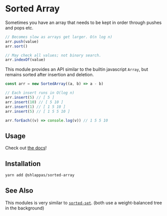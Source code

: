 # Sorted Array

Sometimes you have an array that needs to be kept in order through pushes and
pops etc.

```js
// Becomes slow as arrays get larger. O(n log n)
arr.push(value)
arr.sort()

// May check all values; not binary search.
arr.indexOf(value)
```

This module provides an API similar to the builtin javascript `Array`, but
remains sorted after insertion and deletion.

```js
const arr = new SortedArray((a, b) => a - b)

// Each insert runs in O(log n)
arr.insert(5) // [ 5 ]
arr.insert(10) // [ 5 10 ]
arr.insert(1) // [ 1 5 10 ]
arr.insert(5) // [ 1 5 5 10 ]

arr.forEach((v) => console.log(v)) // 1 5 5 10
```

## Usage

Check out [the docs](http://shlappas.com/sorted-array.js)!

## Installation

```bash
yarn add @shlappas/sorted-array
```

## See Also

This modules is very similar to
[`sorted-set`](https://github.com/chrismilson/sorted-set.js). (both use a
weight-balanced tree in the background)